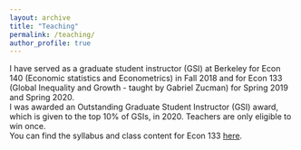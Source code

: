 ```yaml
---
layout: archive
title: "Teaching"
permalink: /teaching/
author_profile: true
---
```


I have served as a graduate student instructor (GSI) at Berkeley for Econ 140 (Economic statistics and Econometrics) in Fall 2018 and for Econ 133 (Global Inequality and Growth - taught by Gabriel Zucman) for Spring 2019 and Spring 2020. <br/>
I was awarded an Outstanding Graduate Student Instructor (GSI) award, which is given to the top 10% of GSIs, in 2020. Teachers are only eligible to win once.  <br/>
You can find the syllabus and class content for Econ 133 [here](http://gabriel-zucman.eu/econ133-2019/).
